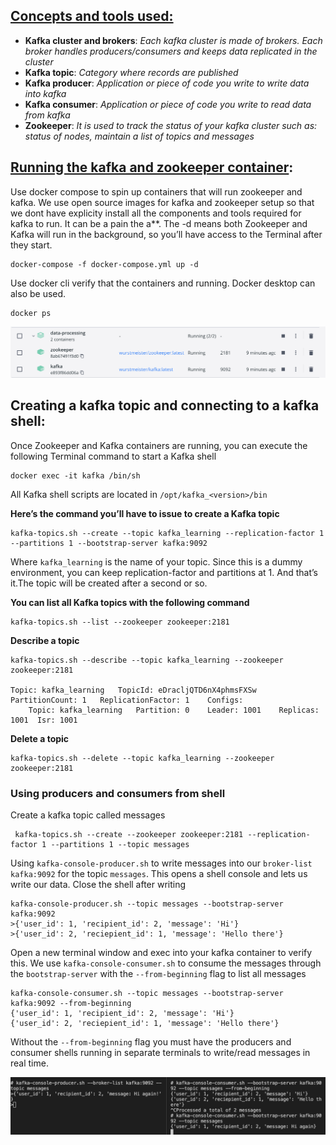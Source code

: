 ## [Concepts and tools used:](https://towardsdatascience.com/how-to-install-apache-kafka-using-docker-the-easy-way-4ceb00817d8b)
- **Kafka cluster and brokers**: *Each kafka cluster is made of brokers. Each broker handles producers/consumers and keeps data replicated in the cluster*
- **Kafka topic**: *Category where records are published*
- **Kafka producer**: *Application or piece of code you write to write data into kafka*
- **Kafka consumer**: *Application or piece of code you write to read data from kafka*
- **Zookeeper**: *It is used to track the status of your kafka cluster such as: status of nodes, maintain a list of topics and messages*

## [Running the kafka and zookeeper container](https://kafka.apache.org/documentation/#quickstart):
Use docker compose to spin up containers that will run zookeeper and kafka. We use open source images for kafka and zookeeper setup so that we dont have explicity install all the components and tools required for kafka to run. It can be a pain the a**. The -d means both Zookeeper and Kafka will run in the background, so you’ll have access to the Terminal after they start.
```
docker-compose -f docker-compose.yml up -d
```
Use docker cli verify that the containers and running. Docker desktop can also be used.
```
docker ps
```

![Alt text](/assets/docker-desktop.png)

## Creating a kafka topic and connecting to a kafka shell:
Once Zookeeper and Kafka containers are running, you can execute the following Terminal command to start a Kafka shell
```
docker exec -it kafka /bin/sh
```

All Kafka shell scripts are located in `/opt/kafka_<version>/bin`

**Here’s the command you’ll have to issue to create a Kafka topic**
```
kafka-topics.sh --create --topic kafka_learning --replication-factor 1 --partitions 1 --bootstrap-server kafka:9092
```
Where `kafka_learning` is the name of your topic. Since this is a dummy environment, you can keep replication-factor and partitions at 1. And that’s it.The topic will be created after a second or so. 

**You can list all Kafka topics with the following command**

```
kafka-topics.sh --list --zookeeper zookeeper:2181
```
**Describe a topic**

```
kafka-topics.sh --describe --topic kafka_learning --zookeeper zookeeper:2181

Topic: kafka_learning	TopicId: eDracljQTD6nX4phmsFXSw	PartitionCount: 1	ReplicationFactor: 1	Configs:
	Topic: kafka_learning	Partition: 0	Leader: 1001	Replicas: 1001	Isr: 1001
```

**Delete a topic**

```
kafka-topics.sh --delete --topic kafka_learning --zookeeper zookeeper:2181
```

### Using producers and consumers from shell

Create a kafka topic called messages

```
 kafka-topics.sh --create --zookeeper zookeeper:2181 --replication-factor 1 --partitions 1 --topic messages
```

Using `kafka-console-producer.sh` to write messages into our `broker-list` `kafka:9092` for the topic `messages`. This opens a shell console and lets us write our data. Close the shell after writing

```
kafka-console-producer.sh --topic messages --bootstrap-server kafka:9092 
>{'user_id': 1, 'recipient_id': 2, 'message': 'Hi'}
>{'user_id': 2, 'reciepient_id': 1, 'message': 'Hello there'}
```

Open a new terminal window and exec into your kafka container to verify this. We use `kafka-console-consumer.sh` to consume the messages through the `bootstrap-server` with the `--from-beginning` flag to list all messages

```
kafka-console-consumer.sh --topic messages --bootstrap-server kafka:9092 --from-beginning
{'user_id': 1, 'recipient_id': 2, 'message': 'Hi'}
{'user_id': 2, 'reciepient_id': 1, 'message': 'Hello there'}
```

Without the `--from-beginning` flag you must have the producers and consumer shells running in separate terminals to write/read messages in real time. 

![Alt text](/assets/producer-consumer.png)
